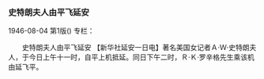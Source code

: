 ### 史特朗夫人由平飞延安

1946-08-04
第1版()
专栏：

　　史特朗夫人由平飞延安
    【新华社延安一日电】著名美国女记者Ａ·Ｗ·史特朗夫人，于今日上午十一时，自平上机抵延。同日下午二时，Ｒ·Ｋ·罗辛格先生乘该机由延飞平。
